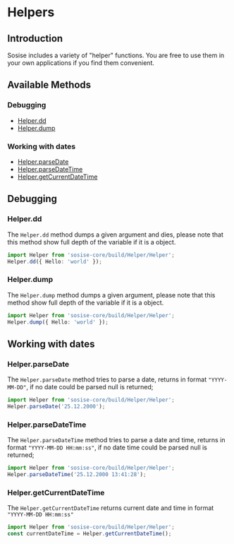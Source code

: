 # Helpers
## Introduction
Sosise includes a variety of "helper" functions. You are free to use them in your own applications if you find them convenient.

## Available Methods
### Debugging
- [Helper.dd](#Helper.dd)
- [Helper.dump](#Helper.dump)

### Working with dates
- [Helper.parseDate](#Helper.parseDate)
- [Helper.parseDateTime](#Helper.parseDateTime)
- [Helper.getCurrentDateTime](#Helper.getCurrentDateTime)

## Debugging
### Helper.dd
The `Helper.dd` method dumps a given argument and dies, please note that this method show full depth of the variable if it is a object.

``` typescript
import Helper from 'sosise-core/build/Helper/Helper';
Helper.dd({ Hello: 'world' });
```

### Helper.dump
The `Helper.dump` method dumps a given argument, please note that this method show full depth of the variable if it is a object.

``` typescript
import Helper from 'sosise-core/build/Helper/Helper';
Helper.dump({ Hello: 'world' });
```

## Working with dates
### Helper.parseDate
The `Helper.parseDate` method tries to parse a date, returns in format `"YYYY-MM-DD"`, if no date could be parsed null is returned;

``` typescript
import Helper from 'sosise-core/build/Helper/Helper';
Helper.parseDate('25.12.2000');
```

### Helper.parseDateTime
The `Helper.parseDateTime` method tries to parse a date and time, returns in format `"YYYY-MM-DD HH:mm:ss"`, if no date time could be parsed null is returned;

``` typescript
import Helper from 'sosise-core/build/Helper/Helper';
Helper.parseDateTime('25.12.2000 13:41:28');
```

### Helper.getCurrentDateTime
The `Helper.getCurrentDateTime` returns current date and time in format `"YYYY-MM-DD HH:mm:ss"`

``` typescript
import Helper from 'sosise-core/build/Helper/Helper';
const currentDateTime = Helper.getCurrentDateTime();
```
